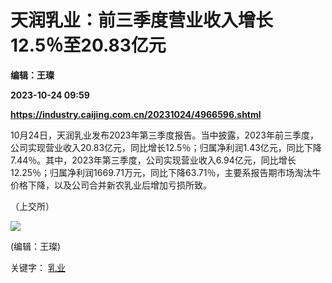 # 天润乳业：前三季度营业收入增长12.5％至20.83亿元
**编辑：王璨**

**2023-10-24 09:59**

**https://industry.caijing.com.cn/20231024/4966596.shtml**

10月24日，天润乳业发布2023年第三季度报告。当中披露，2023年前三季度，公司实现营业收入20.83亿元，同比增长12.5％；归属净利润1.43亿元，同比下降7.44％。其中，2023年第三季度，公司实现营业收入6.94亿元，同比增长12.25％；归属净利润1669.71万元，同比下降63.71％，主要系报告期市场淘汰牛价格下降，以及公司合并新农乳业后增加亏损所致。

（上交所）

![](https://tx1.cdn.caijing.com.cn/2014-03-27/114048455.jpg)

(编辑：王璨)

关键字： [乳业](https://app.caijing.com.cn/tags.php?tag=%E4%B9%B3%E4%B8%9A "乳业")